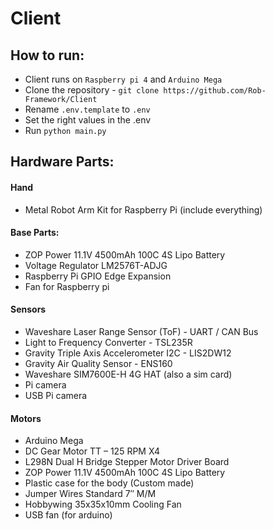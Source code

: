 # Client

## How to run:
* Client runs on `Raspberry pi 4` and `Arduino Mega`
* Clone the repository - `git clone https://github.com/Rob-Framework/Client`
* Rename `.env.template` to `.env`
* Set the right values in the .env
* Run `python main.py`

## Hardware Parts:
#### Hand
* Metal Robot Arm Kit for Raspberry Pi (include everything)

#### Base Parts:
* ZOP Power 11.1V 4500mAh 100C 4S Lipo Battery
* Voltage Regulator LM2576T-ADJG
* Raspberry Pi GPIO Edge Expansion
* Fan for Raspberry pi 


#### Sensors
* Waveshare Laser Range Sensor (ToF) - UART / CAN Bus
* Light to Frequency Converter - TSL235R
* Gravity Triple Axis Accelerometer I2C - LIS2DW12
* Gravity Air Quality Sensor - ENS160
* Waveshare SIM7600E-H 4G HAT (also a sim card)
* Pi camera
* USB Pi camera

#### Motors
* Arduino Mega
* DC Gear Motor TT – 125 RPM X4
* L298N Dual H Bridge Stepper Motor Driver Board
* ZOP Power 11.1V 4500mAh 100C 4S Lipo Battery
* Plastic case for the body (Custom made)
* Jumper Wires Standard 7″ M/M
* Hobbywing 35x35x10mm Cooling Fan
* USB fan (for arduino)
